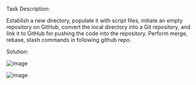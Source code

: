 Task Description:

Establish a new directory, populate it with script files, initiate an empty repository on GitHub, convert the local directory into a Git repository, and link it to GitHub for pushing the code into the repository.
Perform merge, rebase, stash commands in following github repo.

Solution:

![image](https://github.com/user-attachments/assets/d2b3e496-13e0-44e1-8510-e1331afa6556)

![image](https://github.com/user-attachments/assets/bb37cf4d-4def-4c3e-99cd-fd4f15f47a60)






